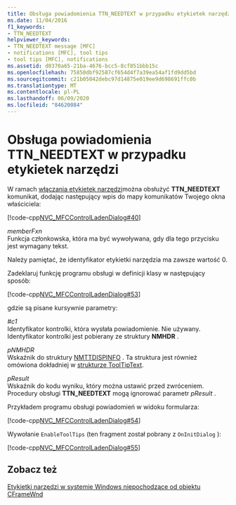 ```yaml
---
title: Obsługa powiadomienia TTN_NEEDTEXT w przypadku etykietek narzędzi
ms.date: 11/04/2016
f1_keywords:
- TTN_NEEDTEXT
helpviewer_keywords:
- TTN_NEEDTEXT message [MFC]
- notifications [MFC], tool tips
- tool tips [MFC], notifications
ms.assetid: d0370a65-21ba-4676-bcc5-8cf851bbb15c
ms.openlocfilehash: 75850dbf92587cf654d4f7a39ea54af1fd9dd5bd
ms.sourcegitcommit: c21b05042debc97d14875e019ee9d698691ffc0b
ms.translationtype: MT
ms.contentlocale: pl-PL
ms.lasthandoff: 06/09/2020
ms.locfileid: "84620084"
---
```

# <a name="handling-ttn_needtext-notification-for-tool-tips"></a>Obsługa powiadomienia TTN_NEEDTEXT w przypadku etykietek narzędzi

W ramach [włączania etykietek narzędzi](enabling-tool-tips.md)można obsłużyć **TTN_NEEDTEXT** komunikat, dodając następujący wpis do mapy komunikatów Twojego okna właściciela:

[!code-cpp[NVC_MFCControlLadenDialog#40](codesnippet/cpp/handling-ttn-needtext-notification-for-tool-tips_1.cpp)]

*memberFxn*<br/>
Funkcja członkowska, która ma być wywoływana, gdy dla tego przycisku jest wymagany tekst.

Należy pamiętać, że identyfikator etykietki narzędzia ma zawsze wartość 0.

Zadeklaruj funkcję programu obsługi w definicji klasy w następujący sposób:

[!code-cpp[NVC_MFCControlLadenDialog#53](codesnippet/cpp/handling-ttn-needtext-notification-for-tool-tips_2.h)]

gdzie są pisane kursywnie parametry:

*#c1*<br/>
Identyfikator kontrolki, która wysłała powiadomienie. Nie używany. Identyfikator kontrolki jest pobierany ze struktury **NMHDR** .

*pNMHDR*<br/>
Wskaźnik do struktury [NMTTDISPINFO](/windows/win32/api/commctrl/ns-commctrl-nmttdispinfow) . Ta struktura jest również omówiona dokładniej w [strukturze ToolTipText](tooltiptext-structure.md).

*pResult*<br/>
Wskaźnik do kodu wyniku, który można ustawić przed zwróceniem. Procedury obsługi **TTN_NEEDTEXT** mogą ignorować parametr *pResult* .

Przykładem programu obsługi powiadomień w widoku formularza:

[!code-cpp[NVC_MFCControlLadenDialog#54](codesnippet/cpp/handling-ttn-needtext-notification-for-tool-tips_3.cpp)]

Wywołanie `EnableToolTips` (ten fragment został pobrany z `OnInitDialog` ):

[!code-cpp[NVC_MFCControlLadenDialog#55](codesnippet/cpp/handling-ttn-needtext-notification-for-tool-tips_4.cpp)]

## <a name="see-also"></a>Zobacz też

[Etykietki narzędzi w systemie Windows niepochodzące od obiektu CFrameWnd](tool-tips-in-windows-not-derived-from-cframewnd.md)
